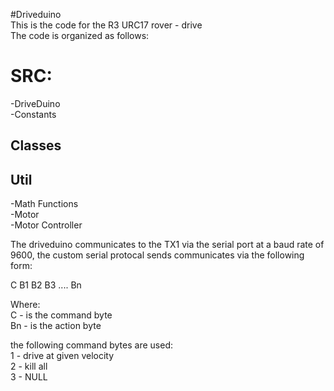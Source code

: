 #Driveduino<br>
This is the code for the R3 URC17 rover - drive<br>
The code is organized as follows:<br>
<h1>SRC:</h1>
-DriveDuino<br>
-Constants<br>
<h2>Classes</h1>
<h2>Util</h2>
-Math Functions<br>
-Motor<br>
-Motor Controller<br>

The driveduino communicates to the TX1 via the serial port at a baud rate of 9600,
the custom serial protocal sends communicates via the following form:
	
C B1 B2 B3 .... Bn

Where:<br>
	C - is the command byte<br>
	Bn - is the action byte<br>

the following command bytes are used:<br>
1 - drive at given velocity<br>
2 - kill all<br>
3 - NULL<br>
